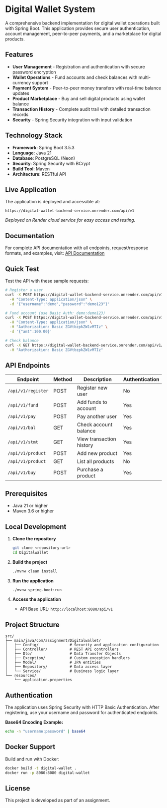 # Digital Wallet System

A comprehensive backend implementation for digital wallet operations built with Spring Boot. This application provides secure user authentication, account management, peer-to-peer payments, and a marketplace for digital products.

## Features

- **User Management** - Registration and authentication with secure password encryption
- **Wallet Operations** - Fund accounts and check balances with multi-currency support
- **Payment System** - Peer-to-peer money transfers with real-time balance updates
- **Product Marketplace** - Buy and sell digital products using wallet balance
- **Transaction History** - Complete audit trail with detailed transaction records
- **Security** - Spring Security integration with input validation

## Technology Stack

- **Framework**: Spring Boot 3.5.3
- **Language**: Java 21
- **Database**: PostgreSQL (Neon)
- **Security**: Spring Security with BCrypt
- **Build Tool**: Maven
- **Architecture**: RESTful API

## Live Application

The application is deployed and accessible at:
```
https://digital-wallet-backend-service.onrender.com/api/v1
```

*Deployed on Render cloud service for easy access and testing.*

## Documentation

For complete API documentation with all endpoints, request/response formats, and examples, visit:
[API Documentation](docs/README.md)

## Quick Test

Test the API with these sample requests:

```bash
# Register a user
curl -X POST https://digital-wallet-backend-service.onrender.com/api/v1/register \
  -H "Content-Type: application/json" \
  -d '{"username":"demo","password":"demo123"}'

# Fund account (use Basic Auth: demo:demo123)
curl -X POST https://digital-wallet-backend-service.onrender.com/api/v1/fund \
  -H "Content-Type: application/json" \
  -H "Authorization: Basic ZGVtbzpkZW1vMTIz" \
  -d '{"amt":100.00}'

# Check balance
curl -X GET https://digital-wallet-backend-service.onrender.com/api/v1/bal \
  -H "Authorization: Basic ZGVtbzpkZW1vMTIz"
```

## API Endpoints

| Endpoint | Method | Description | Authentication |
|----------|--------|-------------|----------------|
| `/api/v1/register` | POST | Register new user | No |
| `/api/v1/fund` | POST | Add funds to account | Yes |
| `/api/v1/pay` | POST | Pay another user | Yes |
| `/api/v1/bal` | GET | Check account balance | Yes |
| `/api/v1/stmt` | GET | View transaction history | Yes |
| `/api/v1/product` | POST | Add new product | Yes |
| `/api/v1/product` | GET | List all products | No |
| `/api/v1/buy` | POST | Purchase a product | Yes |

## Prerequisites

- Java 21 or higher
- Maven 3.6 or higher

## Local Development

1. **Clone the repository**
   ```bash
   git clone <repository-url>
   cd Digitalwallet
   ```

2. **Build the project**
   ```bash
   ./mvnw clean install
   ```

3. **Run the application**
   ```bash
   ./mvnw spring-boot:run
   ```

4. **Access the application**
   - API Base URL: `http://localhost:8080/api/v1`

## Project Structure

```
src/
├── main/java/com/assignment/Digitalwallet/
│   ├── Config/              # Security and application configuration
│   ├── Controller/          # REST API controllers
│   ├── Dto/                 # Data Transfer Objects
│   ├── Exception/           # Custom exception handlers
│   ├── Model/               # JPA entities
│   ├── Repository/          # Data access layer
│   └── Service/             # Business logic layer
└── resources/
    └── application.properties
```

## Authentication

The application uses Spring Security with HTTP Basic Authentication. After registering, use your username and password for authenticated endpoints.

**Base64 Encoding Example:**
```bash
echo -n "username:password" | base64
```

## Docker Support

Build and run with Docker:
```bash
docker build -t digital-wallet .
docker run -p 8080:8080 digital-wallet
```

## License
This project is developed as part of an assignment.